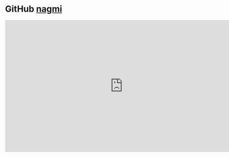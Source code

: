 # GitHub [nagmi](https://xn--80a4adb6f.com/)

<iframe width="768" height="432" src="https://miro.com/app/live-embed/uXjVPC5BjUs=/?moveToViewport=-409,-1331,4982,2577&embedId=549896045687" frameborder="0" scrolling="no" allowfullscreen></iframe>
